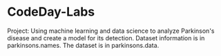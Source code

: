 # CodeDay-Labs
Project: Using machine learning and data science to analyze Parkinson's disease and create a model for its detection.
Dataset information is in parkinsons.names. The dataset is in parkinsons.data.
